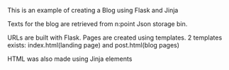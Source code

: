 This is an example of creating a Blog using Flask and Jinja

Texts for the blog are retrieved from n:point Json storage bin.

URLs are built with Flask.
Pages are created using templates. 2 templates exists: index.html(landing page) and post.html(blog pages)

HTML was also made using Jinja elements
